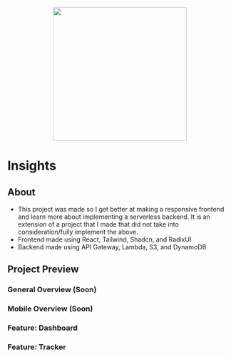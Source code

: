 <p align="center">
  <img width="300px" src="https://github.com/skhanal5/insights-v2/assets/74752121/9aa05e90-22d9-4c2a-8acf-411ed23110dd">
</p>

# Insights

## About
* This project was made so I get better at making a responsive frontend and learn more about implementing a serverless backend. It is an extension of a project that I made that did not take into consideration/fully implement the above.
* Frontend made using React, Tailwind, Shadcn, and RadixUI
* Backend made using API Gateway, Lambda, S3, and DynamoDB

## Project Preview

### General Overview (Soon)

### Mobile Overview (Soon)

### Feature: Dashboard

### Feature: Tracker